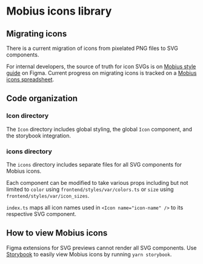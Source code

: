 # Mobius icons library

## Migrating icons

There is a current migration of icons from pixelated PNG files to SVG components.

For internal developers, the source of truth for icon SVGs is on [Mobius style guide](https://www.figma.com/file/qbjRu8jf01BzEfdcge1dgu/Mobius-style-guide-2022-(WIP)?type=design&node-id=213-30309&t=kZelMf1i2hQ7GAaI-0) on Figma. Current progress on migrating icons is tracked on a [Mobius icons spreadsheet](https://docs.google.com/spreadsheets/d/1dNcppmEmnlDvozNKQZ7fgZlqkf7_delkDMtIJCJ2X20/edit?usp=sharing).

## Code organization

### Icon directory

The `Icon` directory includes global styling, the global `Icon` component, and the storybook integration.

### icons directory

The `icons` directory includes separate files for all SVG components for Mobius icons.

Each component can be modified to take various props including but not limited to `color` using `frontend/styles/var/colors.ts` or `size` using `frontend/styles/var/icon_sizes`.

`index.ts` maps all icon names used in `<Icon name="icon-name" />` to its respective SVG component.

## How to view Mobius icons

Figma extensions for SVG previews cannot render all SVG components. Use [Storybook](../../README.md#storybook) to easily view Mobius icons by running `yarn storybook`.
